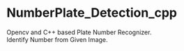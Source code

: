 # NumberPlate_Detection_cpp
Opencv and C++ based Plate Number Recognizer. <br /> 
Identify Number from Given Image. 
<br />
